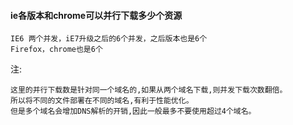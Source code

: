 #### ie各版本和chrome可以并行下载多少个资源
```
IE6 两个并发，iE7升级之后的6个并发，之后版本也是6个
Firefox，chrome也是6个
```

注: 
```
这里的并行下载数是针对同一个域名的,如果从两个域名下载,则并发下载次数翻倍。
所以将不同的文件部署在不同的域名,有利于性能优化。
但是多个域名会增加DNS解析的开销,因此一般最多不要使用超过4个域名。
```